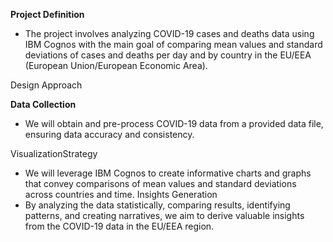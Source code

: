 ﻿**Project Definition**

- The project involves analyzing COVID-19 cases and deaths data using IBM Cognos with the main goal of comparing mean values and standard deviations of cases and deaths per day and by country in the EU/EEA (European Union/European Economic Area).

Design Approach

**Data Collection**

- We will obtain and pre-process COVID-19 data from a provided data file, ensuring data accuracy and consistency.

VisualizationStrategy

- We will leverage IBM Cognos to create informative charts and graphs that convey comparisons of mean values and standard deviations across countries and time. Insights Generation
- By analyzing the data statistically, comparing results, identifying patterns, and creating narratives, we aim to derive valuable insights from the COVID-19 data in the EU/EEA region.

